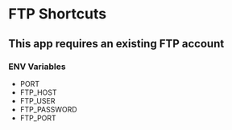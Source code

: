 # FTP Shortcuts

## This app requires an existing FTP account

### ENV Variables

- PORT
- FTP_HOST
- FTP_USER
- FTP_PASSWORD
- FTP_PORT

